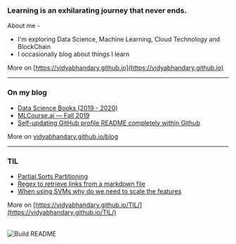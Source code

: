 ### Learning is an exhilarating journey that never ends. 

About me -

- I'm exploring Data Science, Machine Learning, Cloud Technology and BlockChain
- I occasionally blog about things I learn

More on [https://vidyabhandary.github.io](https://vidyabhandary.github.io)

<table><tr>

---

### On my blog
<!-- blog starts -->
* [Data Science Books (2019 - 2020)](https://vidyabhandary.github.io/blog/machine/learning/2020/07/27/DataScienceBooks2019-2020.html)
* [MLCourse.ai — Fall 2019](https://vidyabhandary.github.io/blog/machine/learning/2020/07/27/MLCourseai-Fall2019.html)
* [Self-updating GitHub profile README completely within Github](https://vidyabhandary.github.io/blog/github/2020/07/27/Self-updating-profile-readme.html)
<!-- blog ends -->
More on [vidyabhandary.github.io/blog](https://vidyabhandary.github.io/blog/)
</tr>
<tr>

---
  
### TIL
<!-- tils starts -->

* [Partial Sorts Partitioning](https://github.com/vidyabhandary/til/blob/master/pandas-numpy/partial_sort.md)
* [Regex to retrieve links from a markdown file](https://github.com/vidyabhandary/til/blob/master/regex/get_links.md)
* [When using SVMs why do we need to scale the features](https://github.com/vidyabhandary/til/blob/master/ml_algorithms/svm_feature_scaling.md)
<!-- tils ends -->
More on [https://vidyabhandary.github.io/TIL/](https://vidyabhandary.github.io/TIL/)
</tr></table>

<!--
<a href="https://simonwillison.net/2020/Jul/10/self-updating-profile-readme/">How this works</a>
-->

![Build README](https://github.com/vidyabhandary/vidyabhandary/workflows/Build%20README/badge.svg)

<!-- ### Hi there 👋 --->
<!--
**vidyabhandary/vidyabhandary** is a ✨ _special_ ✨ repository because its `README.md` (this file) appears on your GitHub profile.
-->
<!--
Here are some ideas to get you started:

- 🔭 I’m currently working on ...
- 🌱 I’m currently learning ...
- 👯 I’m looking to collaborate on ...
- 🤔 I’m looking for help with ...
- 💬 Ask me about ...
- 📫 How to reach me: ...
- 😄 Pronouns: ...
- ⚡ Fun fact: ...
-->
